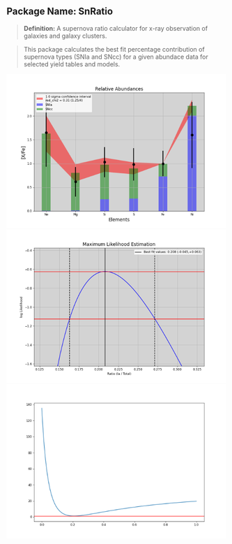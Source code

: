 ## Package Name: SnRatio

> **Definition:** A supernova ratio calculator for x-ray observation of galaxies and galaxy clusters.

> This package calculates the best fit percentage contribution of supernova types (SNIa and SNcc) for a given abundace data for selected yield tables and models.

![GitHub Logo](/outputs/Figure_Fit.png)
![GitHub Logo](/outputs/Figure_Likelihood.png)
![GitHub Logo](/outputs/Figure_Chi_Squared.png)

